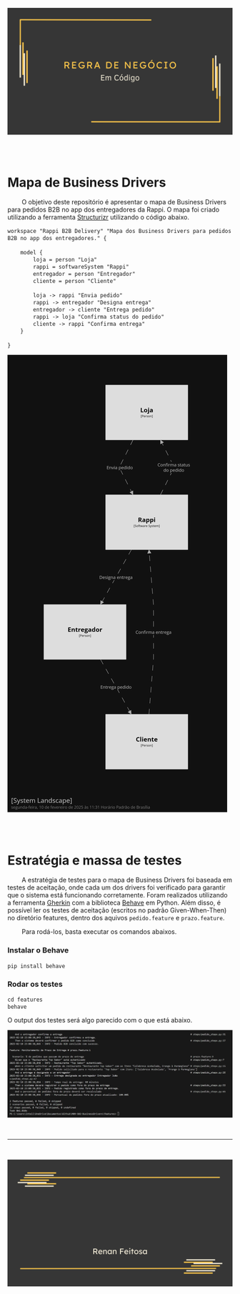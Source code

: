 ![Header](./images/header.png)

<br>
<br>


# Mapa de Business Drivers 

&emsp;&emsp; O objetivo deste repositório é apresentar o mapa de Business Drivers para pedidos B2B no app dos entregadores da Rappi. O mapa foi criado utilizando a ferramenta [Structurizr](https://structurizr.com/) utilizando o código abaixo.


```
workspace "Rappi B2B Delivery" "Mapa dos Business Drivers para pedidos B2B no app dos entregadores." {

    model {
        loja = person "Loja"
        rappi = softwareSystem "Rappi"
        entregador = person "Entregador"
        cliente = person "Cliente"

        loja -> rappi "Envia pedido"
        rappi -> entregador "Designa entrega"
        entregador -> cliente "Entrega pedido"
        rappi -> loja "Confirma status do pedido"
        cliente -> rappi "Confirma entrega"
    }
    
}

```

![Diagrama de Business Drivers](./images/structurizr-SystemLandscape-001.png)

<br>
<br>

# Estratégia e massa de testes
&emsp;&emsp; A estratégia de testes para o mapa de Business Drivers foi baseada em testes de aceitação, onde cada um dos drivers foi verificado para garantir que o sistema está funcionando corretamente. Foram realizados utilizando a ferramenta [Gherkin](https://cucumber.io/docs/gherkin/) com a biblioteca [Behave](https://behave.readthedocs.io/en/latest/) em Python. Além disso, é possível ler os testes de aceitação (escritos no padrão Given-When-Then) no diretório features, dentro dos aquivos `pedido.feature` e `prazo.feature`.

&emsp;&emsp; Para rodá-los, basta executar os comandos abaixos.


### Instalar o Behave
```
pip install behave
```

### Rodar os testes
```
cd features
behave
```

O output dos testes será algo parecido com o que está abaixo.

![Testes](./images/behave.png)

<br>

---

<br>

![Footer](./images/footer.png)